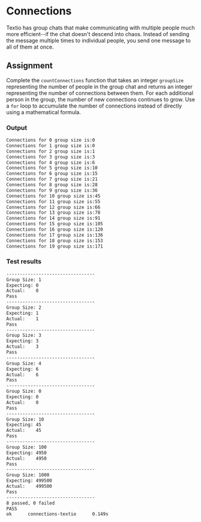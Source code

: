 # Connections

Textio has group chats that make communicating with multiple people much more efficient--if the chat doesn't descend into chaos. Instead of sending the message multiple times to individual people, you send one message to all of them at once.

## Assignment

Complete the `countConnections` function that takes an integer `groupSize` representing the number of people in the group chat and returns an integer representing the number of connections between them. For each additional person in the group, the number of new connections continues to grow. Use a `for` loop to accumulate the number of connections instead of directly using a mathematical formula.

### Output
```bash
Connections for 0 group size is:0
Connections for 1 group size is:0
Connections for 2 group size is:1
Connections for 3 group size is:3
Connections for 4 group size is:6
Connections for 5 group size is:10
Connections for 6 group size is:15
Connections for 7 group size is:21
Connections for 8 group size is:28
Connections for 9 group size is:36
Connections for 10 group size is:45
Connections for 11 group size is:55
Connections for 12 group size is:66
Connections for 13 group size is:78
Connections for 14 group size is:91
Connections for 15 group size is:105
Connections for 16 group size is:120
Connections for 17 group size is:136
Connections for 18 group size is:153
Connections for 19 group size is:171
```

### Test results
```bash
---------------------------------
Group Size: 1
Expecting: 0
Actual:    0
Pass
---------------------------------
Group Size: 2
Expecting: 1
Actual:    1
Pass
---------------------------------
Group Size: 3
Expecting: 3
Actual:    3
Pass
---------------------------------
Group Size: 4
Expecting: 6
Actual:    6
Pass
---------------------------------
Group Size: 0
Expecting: 0
Actual:    0
Pass
---------------------------------
Group Size: 10
Expecting: 45
Actual:    45
Pass
---------------------------------
Group Size: 100
Expecting: 4950
Actual:    4950
Pass
---------------------------------
Group Size: 1000
Expecting: 499500
Actual:    499500
Pass
---------------------------------
8 passed, 0 failed
PASS
ok      connections-textio      0.149s
```